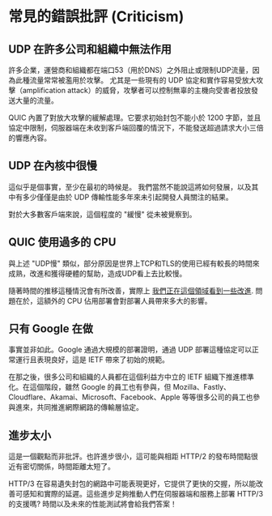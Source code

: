 # 常見的錯誤批評 (Criticism)

## UDP 在許多公司和組織中無法作用

許多企業，運營商和組織都在端口53（用於DNS）之外阻止或限制UDP流量，因為此種流量常常被濫用於攻擊。
尤其是一些現有的 UDP 協定和實作容易受放大攻擊（amplification attack）的威脅，攻擊者可以控制無辜的主機向受害者投放發送大量的流量。

QUIC 內置了對放大攻擊的緩解處理。它要求初始封包不能小於 1200 字節，並且協定中限制，伺服器端在未收到客戶端回覆的情況下，不能發送超過請求大小三倍的響應內容。

## UDP 在內核中很慢

這似乎是個事實，至少在最初的時候是。
我們當然不能說這將如何發展，以及其中有多少僅僅是由於 UDP 傳輸性能多年來未引起開發人員關注的結果。

對於大多數客戶端來說，這個程度的 "緩慢" 從未被覺察到。

## QUIC 使用過多的 CPU

與上述 "UDP慢" 類似，部分原因是世界上TCP和TLS的使用已經有較長的時間來成熟，改進和獲得硬體的幫助，造成UDP看上去比較慢。

隨著時間的推移這種情況會有所改善，實際上 [我們正在這個領域看到一些改進](https://www.fastly.com/blog/measuring-quic-vs-tcp-computational-efficiency). 問題在於，這額外的 CPU 佔用部署會對部署人員帶來多大的影響。

## 只有 Google 在做

事實並非如此。Google 通過大規模的部署證明，通過 UDP 部署這種協定可以正常運行且表現良好，這是 IETF 帶來了初始的規範。

在那之後，很多公司和組織的人員都在這個利益方中立的 IETF 組織下推進標準化。在這個階段，雖然 Google 的員工也有參與，但 Mozilla、Fastly、Cloudflare、Akamai、Microsoft、Facebook、Apple 等等很多公司的員工也參與進來，共同推進網際網路的傳輸層協定。

## 進步太小

這是一個觀點而非批評。也許進步很小，這可能與相距 HTTP/2 的發布時間點很近有密切關係，時間距離太短了。

HTTP/3 在容易遺失封包的網路中可能表現更好，它提供了更快的交握，所以能改善可感知和實際的延遲。這些進步足夠推動人們在伺服器端和服務上部署 HTTP/3 的支援嗎? 時間以及未來的性能測試將會給我們答案！
